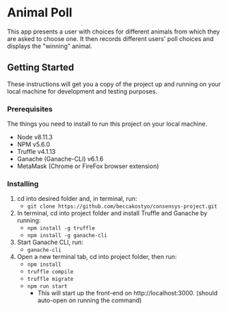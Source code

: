 # Animal Poll

This app presents a user with choices for different animals from which they are asked to choose one. It then records different users' poll choices and displays the "winning" animal. 

## Getting Started 
These instructions will get you a copy of the project up and running on your local machine for development and testing purposes.

### Prerequisites
The things you need to install to run this project on your local machine. 

* Node v8.11.3
* NPM v5.6.0
* Truffle v4.1.13
* Ganache (Ganache-CLI) v6.1.6
* MetaMask (Chrome or FireFox browser extension)

### Installing
1. cd into desired folder and, in terminal, run: 
   - ```git clone https://github.com/beccakostyo/consensys-project.git```
2. In terminal, cd into project folder and install Truffle and Ganache by running:
   - ```npm install -g truffle```
   - ```npm install -g ganache-cli```
3. Start Ganache CLI, run: 
   - ```ganache-cli```
4. Open a new terminal tab, cd into project folder, then run:
   - ```npm install```
   - ```truffle compile```
   - ```truffle migrate```
   - ```npm run start```
     - This will start up the front-end on http://localhost:3000. (should auto-open on running the command) 